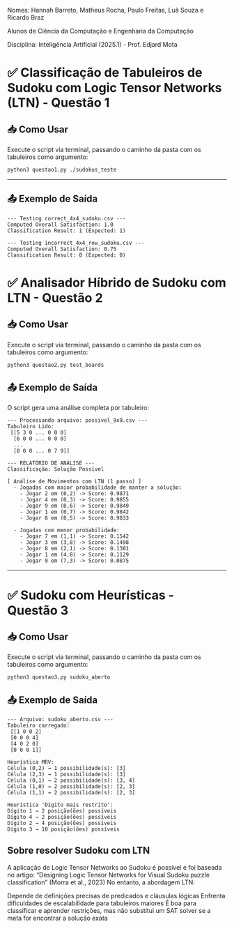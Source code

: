 Nomes: Hannah Barreto, Matheus Rocha, Paulo Freitas, Luã Souza e Ricardo Braz

Alunos de Ciência da Computação e Engenharia da Computação

Disciplina: Inteligência Artificial (2025.1) - Prof. Edjard Mota

# ✅ Classificação de Tabuleiros de Sudoku com Logic Tensor Networks (LTN) - Questão 1

## 📥 Como Usar

Execute o script via terminal, passando o caminho da pasta com os tabuleiros como argumento:

```bash
python3 questao1.py ./sudokus_teste
```

---
## 📤 Exemplo de Saída

```
--- Testing correct_4x4_sudoku.csv ---
Computed Overall Satisfaction: 1.0
Classification Result: 1 (Expected: 1)

--- Testing incorrect_4x4_row_sudoku.csv ---
Computed Overall Satisfaction: 0.75
Classification Result: 0 (Expected: 0)
```

# ✅ Analisador Híbrido de Sudoku com LTN - Questão 2

## 📥 Como Usar

Execute o script via terminal, passando o caminho da pasta com os tabuleiros como argumento:

```bash
python3 questao2.py test_boards
```

## 📤 Exemplo de Saída

O script gera uma análise completa por tabuleiro:

```
--- Processando arquivo: possivel_9x9.csv ---
Tabuleiro Lido:
 [[5 3 0 ... 0 0 0]
  [6 0 0 ... 0 0 0]
  ...
  [0 0 0 ... 0 7 9]]

--- RELATÓRIO DE ANÁLISE ---
Classificação: Solução Possível

[ Análise de Movimentos com LTN (1 passo) ]
  - Jogadas com maior probabilidade de manter a solução:
    - Jogar 2 em (0,2) -> Score: 0.9871
    - Jogar 4 em (0,3) -> Score: 0.9855
    - Jogar 9 em (0,6) -> Score: 0.9849
    - Jogar 1 em (0,7) -> Score: 0.9842
    - Jogar 8 em (0,5) -> Score: 0.9833

  - Jogadas com menor probabilidade:
    - Jogar 7 em (1,1) -> Score: 0.1542
    - Jogar 3 em (3,8) -> Score: 0.1498
    - Jogar 8 em (2,1) -> Score: 0.1301
    - Jogar 1 em (4,8) -> Score: 0.1129
    - Jogar 9 em (7,3) -> Score: 0.0875
```
---

# ✅ Sudoku com Heurísticas - Questão 3

## 📥 Como Usar

Execute o script via terminal, passando o caminho da pasta com os tabuleiros como argumento:

```bash
python3 questao3.py sudoku_aberto
```

## 📤 Exemplo de Saída
```
--- Arquivo: sudoku_aberto.csv ---
Tabuleiro carregado:
 [[1 0 0 2]
 [0 0 0 4]
 [4 0 2 0]
 [0 0 0 1]]

Heurística MRV:
Célula (0,2) → 1 possibilidade(s): [3]
Célula (2,3) → 1 possibilidade(s): [3]
Célula (0,1) → 2 possibilidade(s): [3, 4]
Célula (1,0) → 2 possibilidade(s): [2, 3]
Célula (1,1) → 2 possibilidade(s): [2, 3]

Heurística 'Dígito mais restrito':
Dígito 1 → 2 posição(ões) possíveis
Dígito 4 → 2 posição(ões) possíveis
Dígito 2 → 4 posição(ões) possíveis
Dígito 3 → 10 posição(ões) possíveis
```

## Sobre resolver Sudoku com LTN

A aplicação de Logic Tensor Networks ao Sudoku é possível e foi baseada no artigo: “Designing Logic Tensor Networks for Visual Sudoku puzzle classification” (Morra et al., 2023) No entanto, a abordagem LTN:

Depende de definições precisas de predicados e cláusulas lógicas Enfrenta dificuldades de escalabilidade para tabuleiros maiores É boa para classificar e aprender restrições, mas não substitui um SAT solver se a meta for encontrar a solução exata

